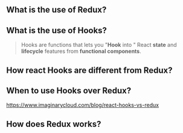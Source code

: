 ## What is the use of Redux?

## What is the use of Hooks?
> Hooks are functions that lets you "**Hook** into " React **state** and **lifecycle** features from **functional components**.


## How react Hooks are different from Redux?

## When to use Hooks over Redux?


https://www.imaginarycloud.com/blog/react-hooks-vs-redux

## How does Redux works?
